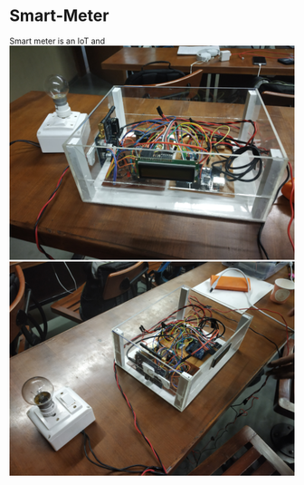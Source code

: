 # Smart-Meter

Smart meter is an IoT and
![alt text](/imgs/hardware_pics/hw1.jpg)
![alt text](/imgs/hardware_pics/hw2.jpg)
